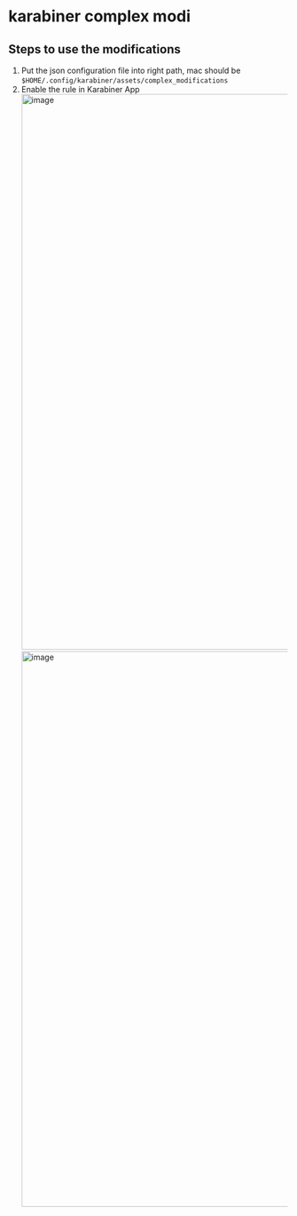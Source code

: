 # karabiner complex modi

## Steps to use the modifications

1. Put the json configuration file into right path, mac should be `$HOME/.config/karabiner/assets/complex_modifications`
2. Enable the rule in Karabiner App
    <img width="1000" alt="image" src="https://user-images.githubusercontent.com/95092244/221334831-74df26e3-ac44-46c0-be75-77fc145b8096.png">
    <img width="1000" alt="image" src="https://user-images.githubusercontent.com/95092244/221334935-e1e1d85a-8ba0-46da-b123-7d6f57f02518.png">
